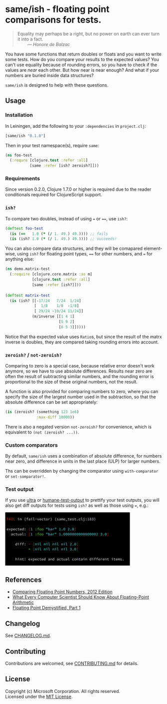 # same/ish - floating point comparisons for tests.

> Equality may perhaps be a right, but no power on earth can ever turn it into a fact.  
> &nbsp; &nbsp; &nbsp; &nbsp; — *Honore de Balzac*

You have some functions that return doubles or floats and you want to write some tests.
How do you compare your results to the expected values?
You can't use equality because of rounding errors,
so you have to check if the values are *near* each other.
But how near is near enough?
And what if your numbers are buried inside data structures?

`same/ish` is designed to help with these questions.

## Usage

### Installation

In Leiningen, add the following to your `:dependencies` in `project.clj`:
```clojure
[same/ish "0.1.0"]
```

Then in your test namespace(s), require `same`:
```clojure
(ns foo-test
  (:requre [clojure.test :refer :all]
           [same :refer [ish? zeroish?]]))
```

### Requirements

Since version 0.2.0, Clojure 1.7.0 or higher is required due to the reader conditionals
required for ClojureScript support.

### `ish?`

To compare two doubles, instead of using `=` or `==`, use `ish?`:

```clojure
(deftest foo-test
  (is (==   1.0 (* (/ 1. 49.) 49.)))) ;; fails
  (is (ish? 1.0 (* (/ 1. 49.) 49.)))) ;; succeeds!
```

You can also compare data structures, and they will be comapared element-wise, using `ish?`
for floating point types, `==` for other numbers, and `=` for anything else:

```clojure
(ns demo.matrix-test
  (:require [clojure.core.matrix :as m]
            [clojure.test :refer :all]
            [same :refer [ish?]]))

(deftest matrix-test
  (is (ish? [[-17/24   7/24  1/24]
             [  1/8    1/8  -1/8]
             [ 29/24 -19/24 11/24]]
            (m/inverse [[1 4 1]
                        [5 9 2]
                        [6 5 3]]))))
```

Notice that tha expected value uses `Ratio`s, but since the result of the matrx inverse is doubles,
they are compared taking rounding errors into account.

### `zeroish?` / `not-zeroish?`

Comparing to zero is a special case, because relative error doesn't work anymore,
so we have to use absolute differences.
Results near zero are often the result of subtracting similar numbers,
and the rounding error is proportional to the size of these original numbers, not the result.

A function is also provided for comparing numbers to zero, where you can specify the size
of the largest number used in the subtraction, so that the absolute difference can be set appropriately:

```clojure
(is (zeroish? (something 123 1e6)
              :max-diff 10000))
```

There is also a negated version `not-zeroish?` for convenience, which is equivalent to `(not (zeroish? ...))`.

### Custom comparators

By default, `same/ish` uses a combination of absolute difference, for numbers near zero,
and difference in units in the last place (ULP) for larger numbers.

Ths can be overridden by changing the comparator using `with-comparator` or `set-somparator!`.

### Test output

If you use [ultra](https://github.com/venantius/ultra)
or [humane-test-output](https://github.com/pjstadig/humane-test-output)
to prettify your test outputs, you will also get diff outputs for tests using `ish?`
as well as those using `=`, e.g.:

<img src="doc/diff.png" width="400">

## References

- [Comparing Floating Point Numbers, 2012 Edition](https://randomascii.wordpress.com/2012/02/25/comparing-floating-point-numbers-2012-edition/)
- [What Every Computer Scientist Should Know About Floating-Point Arithmetic](https://docs.oracle.com/cd/E19957-01/806-3568/ncg_goldberg.html)
- [Floating Point Demystified, Part 1](http://blog.reverberate.org/2014/09/what-every-computer-programmer-should.html)

## Changelog

See [CHANGELOG.md](CHANGELOG.md).

## Contributing

Contributions are welcomed, see [CONTRIBUTING.md](CONTRIBUTING.md) for details.

## License

Copyright (c) Microsoft Corporation. All rights reserved.  
Licensed under the [MIT License](LICENSE).

